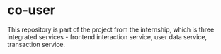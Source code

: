 # co-user
This repository is part of the project from the internship, which is three integrated services - frontend interaction service, user data service, transaction service. 
